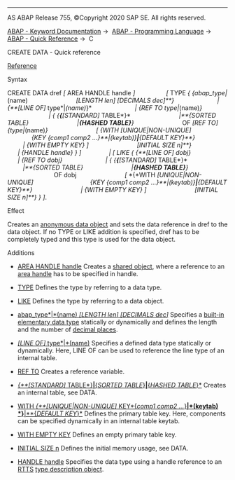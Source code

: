   

* * *

AS ABAP Release 755, ©Copyright 2020 SAP SE. All rights reserved.

[ABAP - Keyword Documentation](https://help.sap.com/doc/abapdocu_755_index_htm/7.55/en-US/abenabap.htm) →  [ABAP - Programming Language](https://help.sap.com/doc/abapdocu_755_index_htm/7.55/en-US/abenabap_reference.htm) →  [ABAP - Quick Reference](https://help.sap.com/doc/abapdocu_755_index_htm/7.55/en-US/abenabap_shortref.htm) →  C

CREATE DATA - Quick reference

[Reference](https://help.sap.com/doc/abapdocu_755_index_htm/7.55/en-US/abapcreate_data.htm)

Syntax

CREATE DATA dref *\[* AREA HANDLE handle *\]*
                 *\[* TYPE *{* *{*abap\_type*|*(name)
                           *\[*LENGTH len*\]* *\[*DECIMALS dec*\]**}*
                        *|* *{**\[*LINE OF*\]* type*|*(name)*}*
                        *|* *{*REF TO type*|*(name)*}*
                        *|* *{* *{**{**\[*STANDARD*\]* TABLE*}*
                           *|**{*SORTED TABLE*}*
                           *|**{*HASHED TABLE*}**}*
                           OF *\[*REF TO*\]* *{*type*|*(name)*}*
                           *\[* *{*WITH *\[*UNIQUE*|*NON-UNIQUE*\]*
                                *{*KEY *{*comp1 comp2 ...*}**|*(keytab)*}**|**{*DEFAULT KEY*}**}*
                           *|* *{*WITH EMPTY KEY*}* *\]*
                           *\[*INITIAL SIZE n*\]**}*
                        *|* *{*HANDLE handle*}* *}* *\]*
               *|* *\[* LIKE *{* *{**\[*LINE OF*\]* dobj*}*
                        *|* *{*REF TO dobj*}*
                        *|* *{* *{**{**\[*STANDARD*\]* TABLE*}*
                           *|**{*SORTED TABLE*}*
                           *|**{*HASHED TABLE*}**}*
                           OF dobj
                           *\[* *{*WITH *\[*UNIQUE*|*NON-UNIQUE*\]*
                                *{*KEY *{*comp1 comp2 ...*}**|*(keytab)*}**|**{*DEFAULT KEY*}**}*
                           *|* *{*WITH EMPTY KEY*}* *\]*
                           *\[*INITIAL SIZE n*\]**}* *}* *\]*.

Effect

Creates an [anonymous data object](https://help.sap.com/doc/abapdocu_755_index_htm/7.55/en-US/abenanonymous_data_object_glosry.htm "Glossary Entry") and sets the data reference in dref to the data object. If no TYPE or LIKE addition is specified, dref has to be completely typed and this type is used for the data object.

Additions

-   [AREA HANDLE handle](https://help.sap.com/doc/abapdocu_755_index_htm/7.55/en-US/abapcreate_data_area_handle.htm)
    Creates a [shared object](https://help.sap.com/doc/abapdocu_755_index_htm/7.55/en-US/abenshared_object_glosry.htm "Glossary Entry"), where a reference to an [area handle](https://help.sap.com/doc/abapdocu_755_index_htm/7.55/en-US/abenarea_handle_glosry.htm "Glossary Entry") has to be specified in handle.
    

-   [TYPE](https://help.sap.com/doc/abapdocu_755_index_htm/7.55/en-US/abapcreate_data.htm)
    Defines the type by referring to a data type.
    

-   [LIKE](https://help.sap.com/doc/abapdocu_755_index_htm/7.55/en-US/abapcreate_data.htm)
    Defines the type by referring to a data object.
    

-   [abap\_type*|*(name) *\[*LENGTH len*\]* *\[*DECIMALS dec*\]*](https://help.sap.com/doc/abapdocu_755_index_htm/7.55/en-US/abapcreate_data_built_in.htm)
    Specifies a [built-in](https://help.sap.com/doc/abapdocu_755_index_htm/7.55/en-US/abenbuiltin_data_type_glosry.htm "Glossary Entry") [elementary data type](https://help.sap.com/doc/abapdocu_755_index_htm/7.55/en-US/abenelementary_data_type_glosry.htm "Glossary Entry") statically or dynamically and defines the length and the number of [decimal places](https://help.sap.com/doc/abapdocu_755_index_htm/7.55/en-US/abendecimal_place_glosry.htm "Glossary Entry").
    

-   [*\[*LINE OF*\]* type*|*(name)](https://help.sap.com/doc/abapdocu_755_index_htm/7.55/en-US/abapcreate_data_existing.htm)
    Specifies a defined data type statically or dynamically. Here, LINE OF can be used to reference the line type of an internal table.
    

-   [REF TO](https://help.sap.com/doc/abapdocu_755_index_htm/7.55/en-US/abapcreate_data_reference.htm)
    Creates a reference variable.
    

-   [*{**\[*STANDARD*\]* TABLE*}**|**{*SORTED TABLE*}**|**{*HASHED TABLE*}*](https://help.sap.com/doc/abapdocu_755_index_htm/7.55/en-US/abaptypes_tabkind.htm)
    Creates an internal table, see DATA.
    

-   [WITH *{**\[*UNIQUE*|*NON-UNIQUE*\]* KEY*{*comp1 comp2 ...*}**|*(keytab) *}**|**{*DEFAULT KEY*}*](https://help.sap.com/doc/abapdocu_755_index_htm/7.55/en-US/abapcreate_data_itab.htm)
    Defines the primary table key. Here, components can be specified dynamically in an internal table keytab.
    

-   [WITH EMPTY KEY](https://help.sap.com/doc/abapdocu_755_index_htm/7.55/en-US/abapcreate_data_itab.htm)
    Defines an empty primary table key.
    

-   [INITIAL SIZE n](https://help.sap.com/doc/abapdocu_755_index_htm/7.55/en-US/abapcreate_data_itab.htm)
    Defines the initial memory usage, see DATA.
    

-   [HANDLE handle](https://help.sap.com/doc/abapdocu_755_index_htm/7.55/en-US/abapcreate_data_handle.htm)
    Specifies the data type using a handle reference to an [RTTS](https://help.sap.com/doc/abapdocu_755_index_htm/7.55/en-US/abenrun_time_type_services_glosry.htm "Glossary Entry") [type description object](https://help.sap.com/doc/abapdocu_755_index_htm/7.55/en-US/abentype_object_glosry.htm "Glossary Entry").